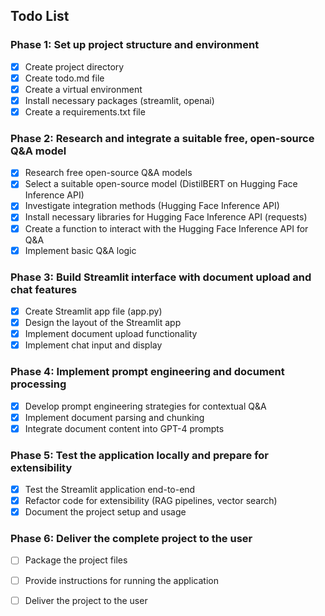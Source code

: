 ## Todo List

### Phase 1: Set up project structure and environment
- [x] Create project directory
- [x] Create todo.md file
- [x] Create a virtual environment
- [x] Install necessary packages (streamlit, openai)
- [x] Create a requirements.txt file

### Phase 2: Research and integrate a suitable free, open-source Q&A model
- [x] Research free open-source Q&A models
- [x] Select a suitable open-source model (DistilBERT on Hugging Face Inference API)
- [x] Investigate integration methods (Hugging Face Inference API)
- [x] Install necessary libraries for Hugging Face Inference API (requests)
- [x] Create a function to interact with the Hugging Face Inference API for Q&A
- [x] Implement basic Q&A logic

### Phase 3: Build Streamlit interface with document upload and chat features
- [x] Create Streamlit app file (app.py)
- [x] Design the layout of the Streamlit app
- [x] Implement document upload functionality
- [x] Implement chat input and display

### Phase 4: Implement prompt engineering and document processing
- [x] Develop prompt engineering strategies for contextual Q&A
- [x] Implement document parsing and chunking
- [x] Integrate document content into GPT-4 prompts

### Phase 5: Test the application locally and prepare for extensibility
- [x] Test the Streamlit application end-to-end
- [x] Refactor code for extensibility (RAG pipelines, vector search)
- [x] Document the project setup and usage

### Phase 6: Deliver the complete project to the user
- [ ] Package the project files
- [ ] Provide instructions for running the application
- [ ] Deliver the project to the user

